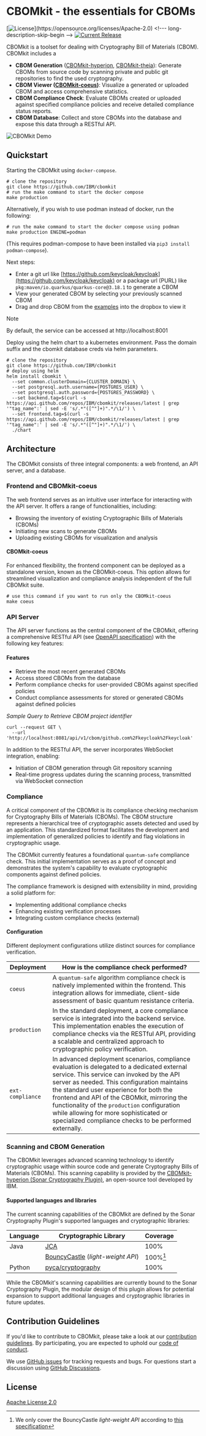 # CBOMkit - the essentials for CBOMs

[![License](https://img.shields.io/github/license/IBM/cbomkit.svg?)](https://opensource.org/licenses/Apache-2.0) <!--- long-description-skip-begin -->
[![Current Release](https://img.shields.io/github/release/IBM/cbomkit.svg?logo=IBM)](https://github.com/IBM/cbomkit/releases)

CBOMkit is a toolset for dealing with Cryptography Bill of Materials (CBOM). CBOMkit includes a
- **CBOM Generation** ([CBOMkit-hyperion](https://github.com/IBM/sonar-cryptography), [CBOMkit-theia](https://github.com/IBM/cbomkit-theia)): Generate CBOMs from source code by scanning private and public git repositories to find the used cryptography.
- **CBOM Viewer ([CBOMkit-coeus](https://github.com/IBM/cbomkit?tab=readme-ov-file#cbomkit-coeus))**: Visualize a generated or uploaded CBOM and access comprehensive statistics.
- **CBOM Compliance Check**: Evaluate CBOMs created or uploaded against specified compliance policies and receive detailed compliance status reports.
- **CBOM Database**: Collect and store CBOMs into the database and expose this data through a RESTful API.


![CBOMkit Demo](.github/img/cbomkit.gif)

## Quickstart

Starting the CBOMkit using `docker-compose`.
```shell
# clone the repository 
git clone https://github.com/IBM/cbomkit
# run the make command to start the docker compose 
make production
```

Alternatively, if you wish to use podman instead of docker, run the following:
```
# run the make command to start the docker compose using podman
make production ENGINE=podman
```

(This requires podman-compose to have been installed via `pip3 install podman-compose`).

Next steps:
- Enter a git url like [https://github.com/keycloak/keycloak](https://github.com/keycloak/keycloak) or a package url (PURL) like `pkg:maven/io.quarkus/quarkus-core@3.18.1` to generate a CBOM
- View your generated CBOM by selecting your previously scanned CBOM
- Drag and drop CBOM from the [examples](example) into the dropbox to view it

> [!NOTE]
> By default, the service can be accessed at http://localhost:8001

Deploy using the helm chart to a kubernetes environment. Pass the domain suffix and the cbomkit database creds via helm parameters.
```shell
# clone the repository 
git clone https://github.com/IBM/cbomkit
# deploy using helm
helm install cbomkit \
  --set common.clusterDomain={CLUSTER_DOMAIN} \
  --set postgresql.auth.username={POSTGRES_USER} \
  --set postgresql.auth.password={POSTGRES_PASSWORD} \
  --set backend.tag=$(curl -s https://api.github.com/repos/IBM/cbomkit/releases/latest | grep '"tag_name":' | sed -E 's/.*"([^"]+)".*/\1/') \
  --set frontend.tag=$(curl -s https://api.github.com/repos/IBM/cbomkit/releases/latest | grep '"tag_name":' | sed -E 's/.*"([^"]+)".*/\1/') \
  ./chart
```

## Architecture

The CBOMkit consists of three integral components: a web frontend, an API server, and a database.

### Frontend and CBOMkit-coeus

The web frontend serves as an intuitive user interface for interacting with the API server. It offers a range of functionalities, including:
 - Browsing the inventory of existing Cryptographic Bills of Materials (CBOMs)
 - Initiating new scans to generate CBOMs 
 - Uploading existing CBOMs for visualization and analysis

#### CBOMkit-coeus

For enhanced flexibility, the frontend component can be deployed as a standalone version, known as the CBOMkit-coeus. 
This option allows for streamlined visualization and compliance analysis independent of the full CBOMkit suite.

```shell
# use this command if you want to run only the CBOMkit-coeus
make coeus
```

### API Server

The API server functions as the central component of the CBOMkit, offering a comprehensive RESTful API 
(see [OpenAPI specification](openapi.yaml)) with the following key features:

#### Features
- Retrieve the most recent generated CBOMs
- Access stored CBOMs from the database
- Perform compliance checks for user-provided CBOMs against specified policies 
- Conduct compliance assessments for stored or generated CBOMs against defined policies

*Sample Query to Retrieve CBOM project identifier*
```shell
curl --request GET \
  --url 'http://localhost:8081/api/v1/cbom/github.com%2Fkeycloak%2Fkeycloak'
```

In addition to the RESTful API, the server incorporates WebSocket integration, enabling:
 - Initiation of CBOM generation through Git repository scanning 
 - Real-time progress updates during the scanning process, transmitted via WebSocket connection

### Compliance

A critical component of the CBOMkit is its compliance checking mechanism for Cryptography Bills of Materials (CBOMs). 
The CBOM structure represents a hierarchical tree of cryptographic assets detected and used by an application. 
This standardized format facilitates the development and implementation of generalized policies 
to identify and flag violations in cryptographic usage.

The CBOMkit currently features a foundational `quantum-safe` compliance check. 
This initial implementation serves as a proof of concept and demonstrates the system's capability to evaluate
cryptographic components against defined policies.

The compliance framework is designed with extensibility in mind, providing a solid platform for:
 - Implementing additional compliance checks 
 - Enhancing existing verification processes 
 - Integrating custom compliance checks (external)

#### Configuration

Different deployment configurations utilize distinct sources for compliance verification.

| Deployment       | How is the compliance check performed?                                                                                                                                                                                                                                                                                                                                                                                               |
|------------------|--------------------------------------------------------------------------------------------------------------------------------------------------------------------------------------------------------------------------------------------------------------------------------------------------------------------------------------------------------------------------------------------------------------------------------------|
| `coeus`          | A `quantum-safe` algorithm compliance check is natively implemented within the frontend. This integration allows for immediate, client-side assessment of basic quantum resistance criteria.                                                                                                                                                                                                                                         |
| `production`     | In the standard deployment, a core compliance service is integrated into the backend service. This implementation enables the execution of compliance checks via the RESTful API, providing a scalable and centralized approach to cryptographic policy verification.                                                                                                                                                                |
| `ext-compliance` | In advanced deployment scenarios, compliance evaluation is delegated to a dedicated external service. This service can invoked by the API server as needed. This configuration maintains the standard user experience for both the frontend and API of the CBOMkit, mirroring the functionality of the `production` configuration while allowing for more sophisticated or specialized compliance checks to be performed externally. |

### Scanning and CBOM Generation

The CBOMkit leverages advanced scanning technology to identify cryptographic usage within source code and generate 
Cryptography Bills of Materials (CBOMs). This scanning capability is provided by the 
[CBOMkit-hyperion (Sonar Cryptography Plugin)](https://github.com/IBM/sonar-cryptography), an open-source tool developed by IBM.

#### Supported languages and libraries

The current scanning capabilities of the CBOMkit are defined by the Sonar Cryptography Plugin's supported languages 
and cryptographic libraries:

| Language | Cryptographic Library                                                                         | Coverage | 
|----------|-----------------------------------------------------------------------------------------------|----------|
| Java     | [JCA](https://docs.oracle.com/javase/8/docs/technotes/guides/security/crypto/CryptoSpec.html) | 100%     |
|          | [BouncyCastle](https://github.com/bcgit/bc-java) (*light-weight API*)                         | 100%[^1] |
| Python   | [pyca/cryptography](https://cryptography.io/en/latest/)                                       | 100%     |

[^1]: We only cover the BouncyCastle *light-weight API* according to [this specification](https://javadoc.io/static/org.bouncycastle/bctls-jdk14/1.75/specifications.html)

While the CBOMkit's scanning capabilities are currently bound to the Sonar Cryptography Plugin, the modular 
design of this plugin allows for potential expansion to support additional languages and cryptographic libraries in 
future updates.

## Contribution Guidelines

If you'd like to contribute to CBOMkit, please take a look at our
[contribution guidelines](CONTRIBUTING.md). By participating, you are expected to uphold our [code of conduct](CODE_OF_CONDUCT.md).

We use [GitHub issues](https://github.com/IBM/cbomkit/issues) for tracking requests and bugs. For questions
start a discussion using [GitHub Discussions](https://github.com/IBM/cbomkit/discussions).

## License

[Apache License 2.0](LICENSE.txt)
